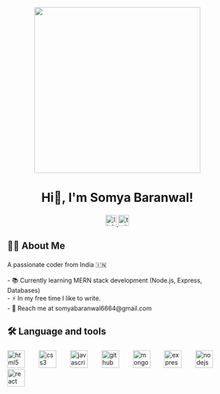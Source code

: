 <div align="center">
  <img height="380" src="https://user-images.githubusercontent.com/74038190/213910845-af37a709-8995-40d6-be59-724526e3c3d7.gif"/>
</div>

###

<h1 align="center">Hi👋, I'm Somya Baranwal!</h1>

###

<div align="center">
  <a href="https://www.linkedin.com/in/somya-baranwal-264b3b286/" target="_blank">
    <img src="https://img.shields.io/static/v1?message=LinkedIn&logo=linkedin&label=&color=0077B5&logoColor=white&labelColor=&style=for-the-badge" height="25" alt="linkedin logo"  />
  </a>
  <a href="https://x.com/Somya_Baran" target="_blank">
    <img src="https://img.shields.io/static/v1?message=Twitter&logo=twitter&label=&color=1DA1F2&logoColor=white&labelColor=&style=for-the-badge" height="25" alt="twitter logo"  />
  </a>
</div>

###

<h2 align="left">👩‍💻  About Me</h2>

###

<p align="left">A passionate coder from India 🇮🇳<br><br>- 📚 Currently learning MERN stack development (Node.js, Express, Databases)<br>- ⚡ In my free time I like to write.<br>- 📩 Reach me at somyabaranwal6664@gmail.com</p>

###

<h2 align="left">🛠 Language and tools</h2>

###

<div align="left">
  <img src="https://skillicons.dev/icons?i=html" height="40" alt="html5 logo"  />
  <img width="24" />
  <img src="https://skillicons.dev/icons?i=css" height="40" alt="css3 logo"  />
  <img width="24" />
  <img src="https://skillicons.dev/icons?i=js" height="40" alt="javascript logo"  />
  <img width="24" />
  <img src="https://skillicons.dev/icons?i=github" height="40" alt="github logo"  />
  <img width="24" />
  <img src="https://skillicons.dev/icons?i=mongodb" height="40" alt="mongodb logo"  />
  <img width="24" />
  <img src="https://skillicons.dev/icons?i=express" height="40" alt="express logo"  />
  <img width="24" />
  <img src="https://skillicons.dev/icons?i=nodejs" height="40" alt="nodejs logo"  />
  <img width="24" />
  <img src="https://skillicons.dev/icons?i=react" height="40" alt="react logo"  />
</div>

###

